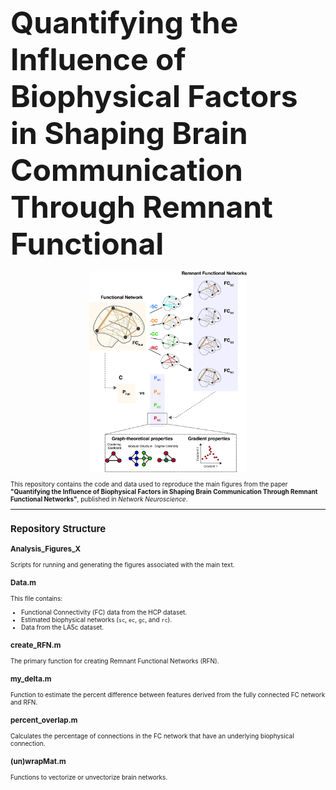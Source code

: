 <font size="38">**Quantifying the Influence of Biophysical Factors in Shaping Brain Communication Through Remnant Functional**</font>

<div style="text-align: center;">
  <img src="RFN.jpg" alt="Diagram of Process" width="50%">
</div>


<div style="font-size: 10px;">

This repository contains the code and data used to reproduce the main figures from the paper **"Quantifying the Influence of Biophysical Factors in Shaping Brain Communication Through Remnant Functional Networks"**, published in *Network Neuroscience*.

---

## **Repository Structure**

### **Analysis_Figures_X**
Scripts for running and generating the figures associated with the main text.

### **Data.m**
This file contains:
- Functional Connectivity (FC) data from the HCP dataset.
- Estimated biophysical networks (`sc`, `ec`, `gc`, and `rc`).
- Data from the LA5c dataset.

### **create_RFN.m**
The primary function for creating Remnant Functional Networks (RFN).

### **my_delta.m**
Function to estimate the percent difference between features derived from the fully connected FC network and RFN.

### **percent_overlap.m**
Calculates the percentage of connections in the FC network that have an underlying biophysical connection.

### **(un)wrapMat.m**
Functions to vectorize or unvectorize brain networks.

</div>


